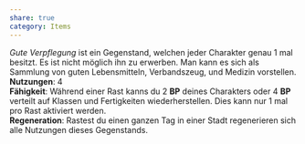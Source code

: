 ```yaml
---
share: true
category: Items
---
```

  
*Gute Verpflegung* ist ein Gegenstand, welchen jeder Charakter genau 1 mal besitzt. Es ist nicht möglich ihn zu erwerben. Man kann es sich als Sammlung von guten Lebensmitteln, Verbandszeug, und Medizin vorstellen.  
**Nutzungen**: 4  
**Fähigkeit**: Während einer Rast kanns du 2 **BP** deines Charakters oder 4 **BP** verteilt auf Klassen und Fertigkeiten wiederherstellen. Dies kann nur 1 mal pro Rast aktiviert werden.  
**Regeneration**: Rastest du einen ganzen Tag in einer Stadt regenerieren sich alle Nutzungen dieses Gegenstands. 